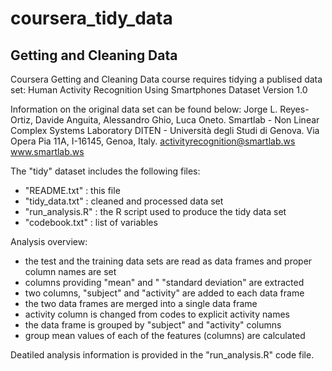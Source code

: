 # coursera_tidy_data
## Getting and Cleaning Data

Coursera Getting and Cleaning Data course requires tidying a publised data set:
Human Activity Recognition Using Smartphones Dataset Version 1.0

Information on the original data set can be found below:
Jorge L. Reyes-Ortiz, Davide Anguita, Alessandro Ghio, Luca Oneto.
Smartlab - Non Linear Complex Systems Laboratory
DITEN - Università degli Studi di Genova.
Via Opera Pia 11A, I-16145, Genoa, Italy.
activityrecognition@smartlab.ws
www.smartlab.ws


The "tidy" dataset includes the following files:
- "README.txt" : this file
- "tidy_data.txt" : cleaned and processed data set
- "run_analysis.R" : the R script used to produce the tidy data set
- "codebook.txt" : list of variables

Analysis overview:
- the test and the training data sets are read as data frames and proper column names are set
- columns providing "mean" and " "standard deviation" are extracted
- two columns, "subject" and "activity" are added to each data frame
- the two data frames are merged into a single data frame
- activity column is changed from codes to explicit activity names
- the data frame is grouped by "subject" and "activity" columns
- group mean values of each of the features (columns) are calculated

Deatiled analysis information is provided in the "run_analysis.R" code file.
